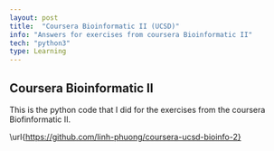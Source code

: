 ```yaml
---
layout: post
title:  "Coursera Bioinformatic II (UCSD)"
info: "Answers for exercises from coursera Bioinformatic II"
tech: "python3"
type: Learning
---
```


## Coursera Bioinformatic II
This is the python code that I did for the exercises from the coursera Biofinformatic II.

\url{https://github.com/linh-phuong/coursera-ucsd-bioinfo-2}